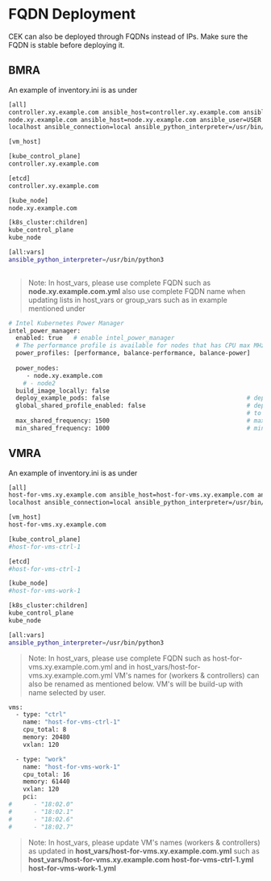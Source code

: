 # FQDN Deployment

CEK can also be deployed through FQDNs instead of IPs. Make sure the FQDN is stable before deploying it.

## BMRA

An example of inventory.ini is as under

```bash
[all]
controller.xy.example.com ansible_host=controller.xy.example.com ansible_user=USER ansible_password=USER
node.xy.example.com ansible_host=node.xy.example.com ansible_user=USER ansible_password=USER
localhost ansible_connection=local ansible_python_interpreter=/usr/bin/python3

[vm_host]

[kube_control_plane]
controller.xy.example.com

[etcd]
controller.xy.example.com

[kube_node]
node.xy.example.com

[k8s_cluster:children]
kube_control_plane
kube_node

[all:vars]
ansible_python_interpreter=/usr/bin/python3
 
```

> Note: In host_vars, please use complete FQDN such as **node.xy.example.com.yml**
        also use complete FQDN name when updating lists in host_vars or group_vars such as in example mentioned under

```bash
# Intel Kubernetes Power Manager
intel_power_manager:
  enabled: true   # enable intel_power_manager
  # The performance profile is available for nodes that has CPU max MHz > 3500.0000 - use 'lscpu' command to see your node details
  power_profiles: [performance, balance-performance, balance-power]       # the list of PowerProfiles that will be available on the nodes
                                                                          # possible PowerProfiles are: performance, balance_performance, balance_power
  power_nodes:                                                          # list of nodes that should be considered during Operator work and profiles deployment
     - node.xy.example.com
    # - node2
  build_image_locally: false
  deploy_example_pods: false                                      # deploy example Pods that will utilize special resources
  global_shared_profile_enabled: false                            # deploy custom Power Profile with user defined frequencies that can be applied to all power nodes
                                                                  # to make use of Shared Profile fill Shared Workload settings in host vars
  max_shared_frequency: 1500                                      # max frequency that will be applied for cores by Shared Workload
  min_shared_frequency: 1000                                      # min frequency that will be applied for cores by Shared Workload
```

##  VMRA

 An example of inventory.ini is as under

```bash
[all]
host-for-vms.xy.example.com ansible_host=host-for-vms.xy.example.com ansible_user=USER ansible_password=USER
localhost ansible_connection=local ansible_python_interpreter=/usr/bin/python3

[vm_host]
host-for-vms.xy.example.com

[kube_control_plane]
#host-for-vms-ctrl-1

[etcd]
#host-for-vms-ctrl-1

[kube_node]
#host-for-vms-work-1

[k8s_cluster:children]
kube_control_plane
kube_node

[all:vars]
ansible_python_interpreter=/usr/bin/python3
```

> Note: In host_vars, please use complete FQDN such as host-for-vms.xy.example.com.yml and in host_vars/host-for-vms.xy.example.com.yml VM's names for (workers & controllers) can also be renamed as mentioned below. VM's will be build-up with name selected by user.

```bash
vms:
  - type: "ctrl"
    name: "host-for-vms-ctrl-1"
    cpu_total: 8
    memory: 20480
    vxlan: 120

  - type: "work"
    name: "host-for-vms-work-1"
    cpu_total: 16
    memory: 61440
    vxlan: 120
    pci:
#      - "18:02.0"
#      - "18:02.1"
#      - "18:02.6"
#      - "18:02.7"
```

> Note: In host_vars, please update VM's names (workers & controllers) as updated in **host_vars/host-for-vms.xy.example.com.yml** such as **host_vars/host-for-vms.xy.example.com host-for-vms-ctrl-1.yml host-for-vms-work-1.yml**
